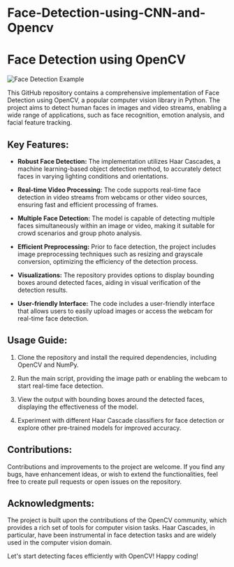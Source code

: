 # Face-Detection-using-CNN-and-Opencv
# Face Detection using OpenCV

![Face Detection Example](example.png)

This GitHub repository contains a comprehensive implementation of Face Detection using OpenCV, a popular computer vision library in Python. The project aims to detect human faces in images and video streams, enabling a wide range of applications, such as face recognition, emotion analysis, and facial feature tracking.

## Key Features:

- **Robust Face Detection:** The implementation utilizes Haar Cascades, a machine learning-based object detection method, to accurately detect faces in varying lighting conditions and orientations.

- **Real-time Video Processing:** The code supports real-time face detection in video streams from webcams or other video sources, ensuring fast and efficient processing of frames.

- **Multiple Face Detection:** The model is capable of detecting multiple faces simultaneously within an image or video, making it suitable for crowd scenarios and group photo analysis.

- **Efficient Preprocessing:** Prior to face detection, the project includes image preprocessing techniques such as resizing and grayscale conversion, optimizing the efficiency of the detection process.

- **Visualizations:** The repository provides options to display bounding boxes around detected faces, aiding in visual verification of the detection results.

- **User-friendly Interface:** The code includes a user-friendly interface that allows users to easily upload images or access the webcam for real-time face detection.

## Usage Guide:

1. Clone the repository and install the required dependencies, including OpenCV and NumPy.

2. Run the main script, providing the image path or enabling the webcam to start real-time face detection.

3. View the output with bounding boxes around the detected faces, displaying the effectiveness of the model.

4. Experiment with different Haar Cascade classifiers for face detection or explore other pre-trained models for improved accuracy.

## Contributions:

Contributions and improvements to the project are welcome. If you find any bugs, have enhancement ideas, or wish to extend the functionalities, feel free to create pull requests or open issues on the repository.

## Acknowledgments:

The project is built upon the contributions of the OpenCV community, which provides a rich set of tools for computer vision tasks. Haar Cascades, in particular, have been instrumental in face detection tasks and are widely used in the computer vision domain.

Let's start detecting faces efficiently with OpenCV! Happy coding!
